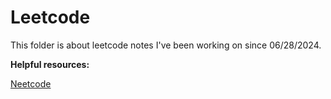 # Leetcode

This folder is about leetcode notes I've been working on since 06/28/2024.

**Helpful resources:**

[Neetcode](https://neetcode.io/practice)
